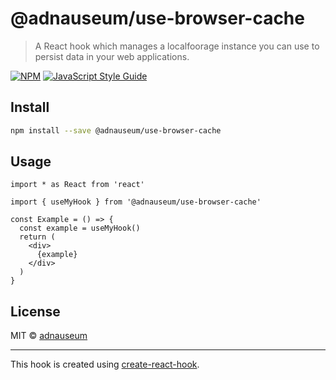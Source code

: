 # @adnauseum/use-browser-cache

> A React hook which manages a localfoorage instance you can use to persist data in your web applications.

[![NPM](https://img.shields.io/npm/v/@adnauseum/use-browser-cache.svg)](https://www.npmjs.com/package/@adnauseum/use-browser-cache) [![JavaScript Style Guide](https://img.shields.io/badge/code_style-standard-brightgreen.svg)](https://standardjs.com)

## Install

```bash
npm install --save @adnauseum/use-browser-cache
```

## Usage

```tsx
import * as React from 'react'

import { useMyHook } from '@adnauseum/use-browser-cache'

const Example = () => {
  const example = useMyHook()
  return (
    <div>
      {example}
    </div>
  )
}
```

## License

MIT © [adnauseum](https://github.com/adnauseum)

---

This hook is created using [create-react-hook](https://github.com/hermanya/create-react-hook).

